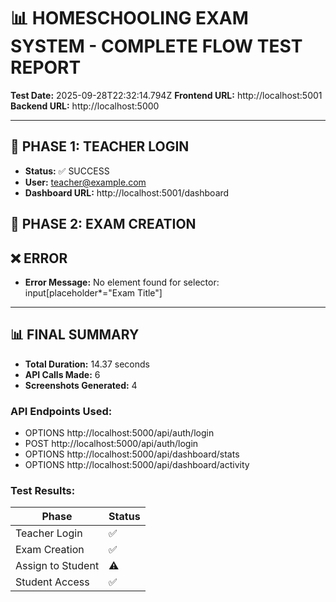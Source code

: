 # 📊 HOMESCHOOLING EXAM SYSTEM - COMPLETE FLOW TEST REPORT

**Test Date:** 2025-09-28T22:32:14.794Z
**Frontend URL:** http://localhost:5001
**Backend URL:** http://localhost:5000

---

## 📍 PHASE 1: TEACHER LOGIN

- **Status:** ✅ SUCCESS
- **User:** teacher@example.com
- **Dashboard URL:** http://localhost:5001/dashboard

## 📝 PHASE 2: EXAM CREATION


## ❌ ERROR

- **Error Message:** No element found for selector: input[placeholder*="Exam Title"]

---

## 📊 FINAL SUMMARY

- **Total Duration:** 14.37 seconds
- **API Calls Made:** 6
- **Screenshots Generated:** 4

### API Endpoints Used:
- OPTIONS http://localhost:5000/api/auth/login
- POST http://localhost:5000/api/auth/login
- OPTIONS http://localhost:5000/api/dashboard/stats
- OPTIONS http://localhost:5000/api/dashboard/activity

### Test Results:
| Phase | Status |
|-------|--------|
| Teacher Login | ✅ |
| Exam Creation | ✅ |
| Assign to Student | ⚠️ |
| Student Access | ✅ |